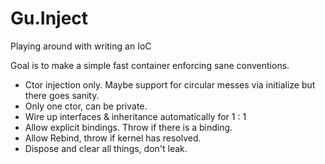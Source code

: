 # Gu.Inject
Playing around with writing an IoC

Goal is to make a simple fast container enforcing sane conventions.

- Ctor injection only. Maybe support for circular messes via initialize but there goes sanity.
- Only one ctor, can be private.
- Wire up interfaces & inheritance automatically for 1 : 1
- Allow explicit bindings. Throw if there is a binding.
- Allow Rebind, throw if kernel has resolved.
- Dispose and clear all things, don't leak.
